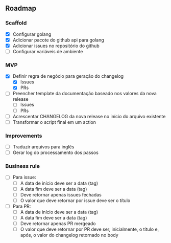 ## Roadmap

### Scaffold

- [x] Configurar golang
- [x] Adicionar pacote do github api para golang
- [x] Adicionar issues no repositório do github
- [ ] Configurar variáveis de ambiente

### MVP

- [x] Definir regra de negócio para geração do changelog
    - [x] Issues
    - [x] PRs
- [ ] Preencher template da documentação baseado nos valores da nova release
    - [ ] Issues
    - [ ] PRs
- [ ] Acrescentar CHANGELOG da nova release no início do arquivo existente
- [ ] Transformar o script final em um action

### Improvements

- [ ] Traduzir arquivos para inglês
- [ ] Gerar log do processamento dos passos

### Business rule

- [ ] Para issue:
    - [ ] A data de início deve ser a data (tag)
    - [ ] A data fim deve ser a data (tag)
    - [ ] Deve retornar apenas issues fechadas
    - [ ] O valor que deve retornar por issue deve ser o título

- [ ] Para PR:
    - [ ] A data de início deve ser a data (tag)
    - [ ] A data fim deve ser a data (tag)
    - [ ] Deve retornar apenas PR mergeado
    - [ ] O valor que deve retornar por PR deve ser, inicialmente, o título e, após, o valor do changelog retornado no body

